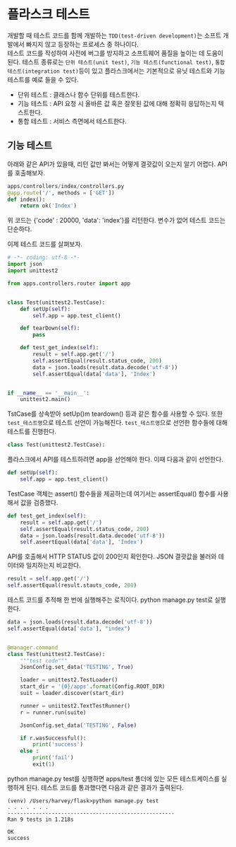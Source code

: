 # 플라스크 테스트
개발할 때 테스트 코드를 함께 개발하는 `TDD(test-driven development)`는 소프트 개발에서 빠지지 않고 등장하는 프로세스 중 하나이다.  
테스트 코드를 작성하여 사전에 버그를 방지하고 소프트웨어 품질을 높이는 데 도움이 된다. 
테스트 종류로는 `단위 테스트(unit test)`, `기능 테스트(functional test)`, `통합 테스트(integration test)`등이 있고 플라스크에서는 기본적으로 유닛 테스트와 기능 테스트를 예로 들을 수 있다.
- 단위 테스트 : 클래스나 함수 단위를 테스트한다.
- 기능 테스트 : API 요청 시 올바른 값 혹은 잘못된 값에 대해 정확히 응답하는지 텍스트한다.
- 통합 테스트 : 서비스 측면에서 테스트한다.

## 기능 테스트 
아래와 같은 API가 있을때, 리턴 값만 봐서는 어떻게 결괏값이 오는지 알기 어렵다. API를 호출해보자.
```python
apps/controllers/index/controllers.py
@app.route('/', methods = ['GET'])
def index():
    return ok('Index')
```
위 코드는 {'code' : 20000, 'data': 'index'}를 리턴한다. 변수가 없어 테스트 코드는 단순하다.   

이제 테스트 코드를 살펴보자.  
```python
# -*- coding: utf-8 -*-
import json
import unittest2

from apps.controllers.router import app


class Test(unittest2.TestCase):
    def setUp(self):
        self.app = app.test_client()

    def tearDown(self):
        pass

    def test_get_index(self):
        result = self.app.get('/')
        self.assertEqual(result.status_code, 200)
        data = json.loads(result.data.decode('utf-8'))
        self.assertEqual(data['data'], 'Index')


if __name__ == '__main__':
    unittest2.main()
```
TstCase를 상속받아 setUp()m teardown() 등과 같은 함수를 사용할 수 있다. 또한 `test_테스트명`으로 테스트 선언이 가능해진다. `test_테스트명`으로 선언한 함수들에 대해 테스트를 진행한다.

```python
class Test(unittest2.TestCase):
```
플라스크에서 API를 테스트하려면 app을 선언해야 한다. 이때 다음과 같이 선언한다.

```python
def setUp(self):
    self.app = app.test_client()
```
TestCase 객체는 assert() 함수들을 제공하는데 여기서는 assertEqual() 함수를 사용해서 값을 검증했다.

```python
def test_get_index(self): 
    result = self.app.get('/')
    self.assertEqual(result.status_code, 200)
    data = json.loads(result.data.decode('utf-8'))
    self.aseertEqual(data['data'], 'Index')
```
API를 호출해서 HTTP STATUS 값이 200인지 확인한다. JSON 결괏값을 불러와 데이터와 일치하는지 비교한다.
```python
result = self.app.get('/')
self.assertEqual(result.stauts_code, 200)
```
테스트 코드를 추적해 한 번에 실행해주는 로직이다. python manage.py test로 실행한다. 

```python
data = json.loads(result.data.decode('utf-8'))
self.assertEqual(data['data'], "index")


@manager.command
class Test(unittest2.TestCase):
    """test code"""
    JsonConfig.set_data('TESTING', True)

    loader = unittest2.TestLoader()
    start_dir = '{0}/apps'.format(Config.ROOT_DIR)
    suit = loader.discover(start_dir) 

    runner = uniitest2.TextTestRunner()
    r = runner.run(suite)

    JsonConfig.set_data('TESTING', False)

    if r.wasSuccessful():
        print('success')
    else :
        print('fail')
        exit(1)
```
python manage.py test를 싱행하면 apps/test 폴더에 있는 모든 테스트케이스를 실행하게 된다. 테스트 코드를 통과했다면 다음과 같은 결과가 출력된다.


```
(venv) /Users/harvey/flask>python manage.py test
. . . . . . .
-----------------------------------------------------
Ran 9 tests in 1.218s

OK
success
```
